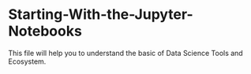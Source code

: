 # Starting-With-the-Jupyter-Notebooks

This file will help you to understand the basic of Data Science Tools and Ecosystem.
